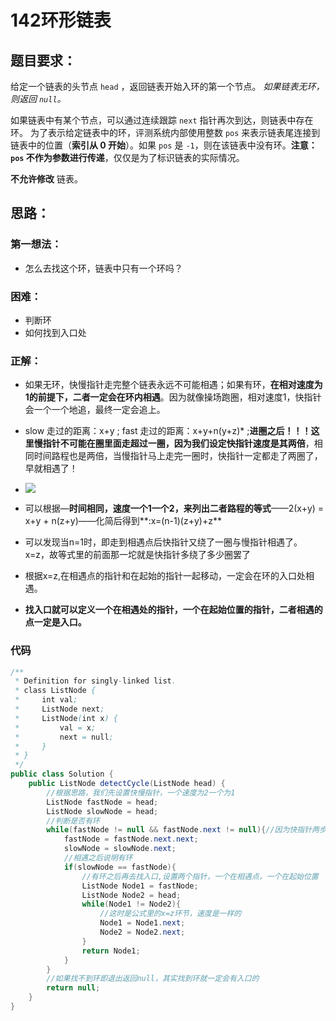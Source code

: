 # 142环形链表

## 题目要求：

给定一个链表的头节点  `head` ，返回链表开始入环的第一个节点。 *如果链表无环，则返回 `null`。*

如果链表中有某个节点，可以通过连续跟踪 `next` 指针再次到达，则链表中存在环。 为了表示给定链表中的环，评测系统内部使用整数 `pos` 来表示链表尾连接到链表中的位置（**索引从 0 开始**）。如果 `pos` 是 `-1`，则在该链表中没有环。**注意：`pos` 不作为参数进行传递**，仅仅是为了标识链表的实际情况。

**不允许修改** 链表。

## 思路：

### 第一想法：

- 怎么去找这个环，链表中只有一个环吗？

### 困难：

- 判断环
- 如何找到入口处

### 正解：

- 如果无环，快慢指针走完整个链表永远不可能相遇；如果有环，**在相对速度为1的前提下，二者一定会在环内相遇**。因为就像操场跑圈，相对速度1，快指针会一个一个地追，最终一定会追上。
- slow 走过的距离：x+y ; fast 走过的距离：x+y+n(y+z)* ;**进圈之后！！！这里慢指针不可能在圈里面走超过一圈，因为我们设定快指针速度是其两倍**，相同时间路程也是两倍，当慢指针马上走完一圈时，快指针一定都走了两圈了，早就相遇了！
- ![](C:\Users\ASUS\Pictures\Screenshots\屏幕截图_20230218_185907.png)

- 可以根据—**时间相同，速度一个1一个2，来列出二者路程的等式**——2(x+y) = x+y + n(z+y)——化简后得到**:x=(n-1)(z+y)+z**
- 可以发现当n=1时，即走到相遇点后快指针又绕了一圈与慢指针相遇了。x=z，故等式里的前面那一坨就是快指针多绕了多少圈罢了
- 根据x=z,在相遇点的指针和在起始的指针一起移动，一定会在环的入口处相遇。
- **找入口就可以定义一个在相遇处的指针，一个在起始位置的指针，二者相遇的点一定是入口。**

### 代码
```java
/**
 * Definition for singly-linked list.
 * class ListNode {
 *     int val;
 *     ListNode next;
 *     ListNode(int x) {
 *         val = x;
 *         next = null;
 *     }
 * }
 */
public class Solution {
    public ListNode detectCycle(ListNode head) {
        //根据思路，我们先设置快慢指针，一个速度为2一个为1
        ListNode fastNode = head;
        ListNode slowNode = head;
        //判断是否有环
        while(fastNode != null && fastNode.next != null){//因为快指针两步去走得看next
            fastNode = fastNode.next.next;
            slowNode = slowNode.next;
            //相遇之后说明有环
            if(slowNode == fastNode){
                //有环之后再去找入口,设置两个指针，一个在相遇点，一个在起始位置
                ListNode Node1 = fastNode;
                ListNode Node2 = head;
                while(Node1 != Node2){
                    //这时是公式里的x=z环节，速度是一样的
                    Node1 = Node1.next;
                    Node2 = Node2.next;
                }
                return Node1;
            }
        }
        //如果找不到环即退出返回null，其实找到环就一定会有入口的
        return null;
    }
}
```